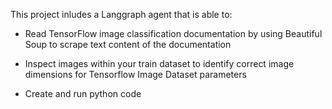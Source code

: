 This project inludes a Langgraph agent that is able to:

* Read TensorFlow image classification documentation by using Beautiful Soup to scrape text content of the documentation

* Inspect images within your train dataset to identify correct image dimensions for Tensorflow Image Dataset parameters

* Create and run python code 

